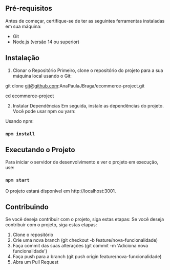 ## Pré-requisitos

Antes de começar, certifique-se de ter as seguintes ferramentas instaladas em sua máquina:

- Git
- Node.js (versão 14 ou superior)

## Instalação

1. Clonar o Repositório
   Primeiro, clone o repositório do projeto para a sua máquina local usando o Git:

git clone git@github.com:AnaPaulaJBraga/ecommerce-project.git

cd ecommerce-project

2. Instalar Dependências
   Em seguida, instale as dependências do projeto. Você pode usar npm ou yarn:

Usando npm:

### `npm install`

## Executando o Projeto

Para iniciar o servidor de desenvolvimento e ver o projeto em execução, use:

### `npm start`

O projeto estará disponível em http://localhost:3001.

## Contribuindo

Se você deseja contribuir com o projeto, siga estas etapas:
Se você deseja contribuir com o projeto, siga estas etapas:

1. Clone o repositório
2. Crie uma nova branch (git checkout -b feature/nova-funcionalidade)
3. Faça commit das suas alterações (git commit -m 'Adiciona nova funcionalidade')
4. Faça push para a branch (git push origin feature/nova-funcionalidade)
5. Abra um Pull Request
